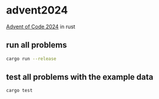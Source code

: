 # advent2024

[Advent of Code 2024](https://adventofcode.com/2024/) in rust

## run all problems

```bash
cargo run --release
```

## test all problems with the example data

```bash
cargo test
```
